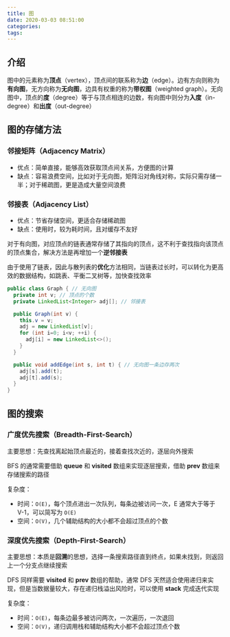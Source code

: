 ```yaml
---
title: 图
date: 2020-03-03 08:51:00
categories: 
tags:
---
```

## 介绍
图中的元素称为**顶点**（vertex），顶点间的联系称为**边**（edge）。边有方向则称为**有向图**，无方向称为**无向图**，边具有权重的称为**带权图**（weighted graph）。无向图中，顶点的**度**（degree）等于与顶点相连的边数，有向图中则分为**入度**（in-degree）和**出度**（out-degree）

## 图的存储方法  
### 邻接矩阵（Adjacency Matrix）  
- 优点：简单直接，能够高效获取顶点间关系，方便图的计算
- 缺点：容易浪费空间，比如对于无向图，矩阵沿对角线对称，实际只需存储一半；对于稀疏图，更是造成大量空间浪费

### 邻接表（Adjacency List）  
- 优点：节省存储空间，更适合存储稀疏图
- 缺点：使用时，较为耗时间，且对缓存不友好

对于有向图，对应顶点的链表通常存储了其指向的顶点，这不利于查找指向该顶点的顶点集合，解决方法是再增加一个**逆邻接表**

由于使用了链表，因此与散列表的**优化**方法相同，当链表过长时，可以转化为更高效的数据结构，如跳表、平衡二叉树等，加快查找效率

```java
public class Graph { // 无向图
  private int v; // 顶点的个数
  private LinkedList<Integer> adj[]; // 邻接表

  public Graph(int v) {
    this.v = v;
    adj = new LinkedList[v];
    for (int i=0; i<v; ++i) {
      adj[i] = new LinkedList<>();
    }
  }

  public void addEdge(int s, int t) { // 无向图一条边存两次
    adj[s].add(t);
    adj[t].add(s);
  }
}
```

## 图的搜索
### 广度优先搜索（Breadth-First-Search）
主要思想：先查找离起始顶点最近的，接着查找次近的，逐层向外搜索

BFS 的通常需要借助 **queue** 和 **visited** 数组来实现逐层搜索，借助 **prev** 数组来存储搜索的路径

复杂度：  
- 时间：`O(E)`，每个顶点进出一次队列，每条边被访问一次，E 通常大于等于 V-1，可以简写为 `O(E)`
- 空间：`O(V)`，几个辅助结构的大小都不会超过顶点的个数

### 深度优先搜索（Depth-First-Search）
主要思想：本质是**回溯**的思想，选择一条搜索路径直到终点，如果未找到，则返回上一个分支点继续搜索

DFS 同样需要 **visited** 和 **prev** 数组的帮助，通常 DFS 天然适合使用递归来实现，但是当数据量较大，存在递归栈溢出风险时，可以使用 **stack** 完成迭代实现

复杂度：  
- 时间：`O(E)`，每条边最多被访问两次，一次遍历，一次退回
- 空间：`O(V)`，递归调用栈和辅助结构大小都不会超过顶点个数


